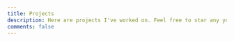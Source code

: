 ```yaml
---
title: Projects
description: Here are projects I've worked on. Feel free to star any you like! ⭐
comments: false
---
```

